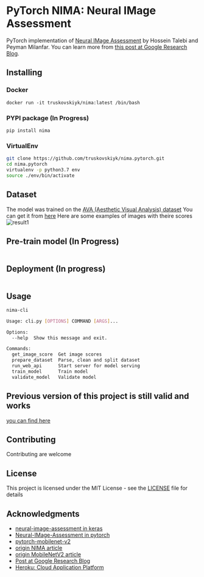 # PyTorch NIMA: Neural IMage Assessment

PyTorch implementation of [Neural IMage Assessment](https://arxiv.org/abs/1709.05424) by Hossein Talebi and Peyman Milanfar. You can learn more from [this post at Google Research Blog](https://research.googleblog.com/2017/12/introducing-nima-neural-image-assessment.html). 


## Installing

### Docker
```
docker run -it truskovskiyk/nima:latest /bin/bash
```

### PYPI package (In Progress)
```
pip install nima
```

### VirtualEnv
```bash
git clone https://github.com/truskovskiyk/nima.pytorch.git
cd nima.pytorch
virtualenv -p python3.7 env
source ./env/bin/activate
```


## Dataset

The model was trained on the [AVA (Aesthetic Visual Analysis) dataset](http://refbase.cvc.uab.es/files/MMP2012a.pdf)
You can get it from [here](https://github.com/mtobeiyf/ava_downloader)
Here are some examples of images with theire scores 
![result1](https://3.bp.blogspot.com/-_BuiLfAsHGE/WjgoftooRiI/AAAAAAAACR0/mB3tOfinfgA5Z7moldaLIGn92ounSOb8ACLcBGAs/s1600/image2.png)

## Pre-train model (In Progress)

```bash

```


## Deployment (In progress)

```bash

```

## Usage
```bash
nima-cli

Usage: cli.py [OPTIONS] COMMAND [ARGS]...

Options:
  --help  Show this message and exit.

Commands:
  get_image_score  Get image scores
  prepare_dataset  Parse, clean and split dataset
  run_web_api      Start server for model serving
  train_model      Train model
  validate_model   Validate model
```


## Previous version of this project is still valid and works
[you can find here](https://github.com/truskovskiyk/nima.pytorch/tree/v1)

## Contributing

Contributing are welcome


## License

This project is licensed under the MIT License - see the [LICENSE](LICENSE) file for details

## Acknowledgments

* [neural-image-assessment in keras](https://github.com/titu1994/neural-image-assessment)
* [Neural-IMage-Assessment in pytorch](https://github.com/kentsyx/Neural-IMage-Assessment)
* [pytorch-mobilenet-v2](https://github.com/tonylins/pytorch-mobilenet-v2)
* [origin NIMA article](https://arxiv.org/abs/1709.05424)
* [origin MobileNetV2 article](https://arxiv.org/pdf/1801.04381)
* [Post at Google Research Blog](https://research.googleblog.com/2017/12/introducing-nima-neural-image-assessment.html)
* [Heroku: Cloud Application Platform](https://www.heroku.com/)
